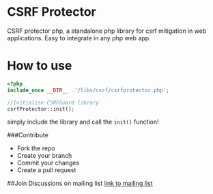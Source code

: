 CSRF Protector
==========================
CSRF protector php, a standalone php library for csrf mitigation in web applications. Easy to integrate in any php web app.

How to use
==========
```php
<?php
include_once __DIR__ .'/libs/csrf/csrfprotector.php';

//Initialise CSRFGuard library
csrfProtector::init();
```
simply include the library and call the `init()` function!

###Contribute

* Fork the repo
* Create your branch
* Commit your changes
* Create a pull request


##Join Discussions on mailing list
[link to mailing list](https://lists.owasp.org/mailman/listinfo/owasp-csrfprotector)
